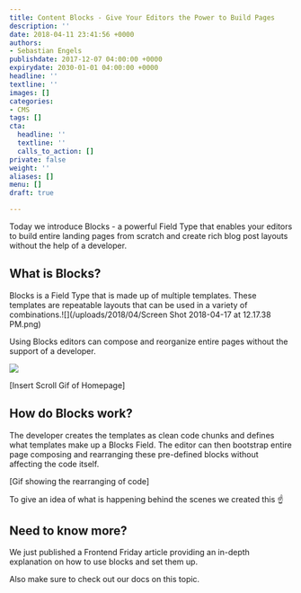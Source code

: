```yaml
---
title: Content Blocks - Give Your Editors the Power to Build Pages
description: ''
date: 2018-04-11 23:41:56 +0000
authors:
- Sebastian Engels
publishdate: 2017-12-07 04:00:00 +0000
expirydate: 2030-01-01 04:00:00 +0000
headline: ''
textline: ''
images: []
categories:
- CMS
tags: []
cta:
  headline: ''
  textline: ''
  calls_to_action: []
private: false
weight: ''
aliases: []
menu: []
draft: true

---
```

Today we introduce Blocks - a powerful Field Type that enables your editors to build entire landing pages from scratch and create rich blog post layouts without the help of a developer.

## What is Blocks?

Blocks is a Field Type that is made up of multiple templates. These templates are repeatable layouts that can be used in a variety of combinations.![](/uploads/2018/04/Screen Shot 2018-04-17 at 12.17.38 PM.png)

Using Blocks editors can compose and reorganize entire pages without the support of a developer.

![](/uploads/2018/04/block-compose.gif)

\[Insert Scroll Gif of Homepage\]

## How do Blocks work?

The developer creates the templates as clean code chunks and defines what templates make up a Blocks Field. The editor can then bootstrap entire page composing and rearranging these pre-defined blocks without affecting the code itself.

\[Gif showing the rearranging of code\]

To give an idea of what is happening behind the scenes we created this :point_up:

## Need to know more?

We just published a Frontend Friday article providing an in-depth explanation on how to use blocks and set them up.  
  
Also make sure to check out our docs on this topic.